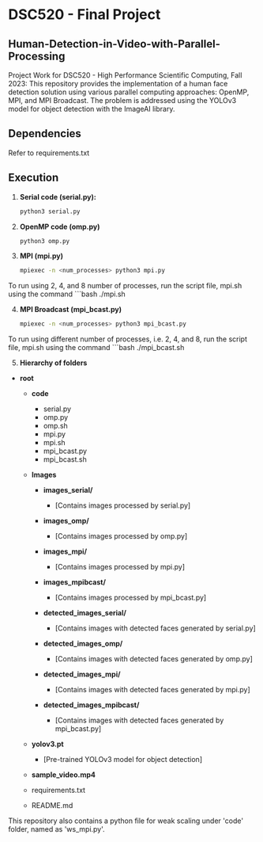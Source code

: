 # DSC520 - Final Project
## Human-Detection-in-Video-with-Parallel-Processing

Project Work for DSC520 - High Performance Scientific Computing, Fall 2023: This repository provides the implementation of a human face detection solution using various parallel computing approaches: OpenMP, MPI, and MPI Broadcast. The problem is addressed using the YOLOv3 model for object detection with the ImageAI library.

## Dependencies
Refer to requirements.txt

## Execution

1. **Serial code (serial.py):**
   ```bash
   python3 serial.py

2. **OpenMP code (omp.py)**
    ```bash
    python3 omp.py

3. **MPI (mpi.py)**
    ```bash
    mpiexec -n <num_processes> python3 mpi.py

To run using 2, 4, and 8 number of processes, run the script file, mpi.sh using the command
    ```bash
    ./mpi.sh

4. **MPI Broadcast (mpi_bcast.py)**
    ```bash
    mpiexec -n <num_processes> python3 mpi_bcast.py

To run using different number of processes, i.e. 2, 4, and 8, run the script file, mpi.sh using the command
    ```bash
    ./mpi_bcast.sh

5. **Hierarchy of folders**

- **root**
    - **code**
        - serial.py
        - omp.py
        - omp.sh
        - mpi.py
        - mpi.sh
        - mpi_bcast.py
        - mpi_bcast.sh

    - **Images**
        - **images_serial/**
            - [Contains images processed by serial.py]
        - **images_omp/**
            - [Contains images processed by omp.py]
        - **images_mpi/**
            - [Contains images processed by mpi.py]
        - **images_mpibcast/**
            - [Contains images processed by mpi_bcast.py]

        - **detected_images_serial/**
            - [Contains images with detected faces generated by serial.py]
        - **detected_images_omp/**
            - [Contains images with detected faces generated by omp.py]
        - **detected_images_mpi/**
            - [Contains images with detected faces generated by mpi.py]
        - **detected_images_mpibcast/**
            - [Contains images with detected faces generated by mpi_bcast.py]

    - **yolov3.pt**
        - [Pre-trained YOLOv3 model for object detection]

    - **sample_video.mp4**
    - requirements.txt
    - README.md

This repository also contains a python file for weak scaling under 'code' folder, named as 'ws_mpi.py'.
